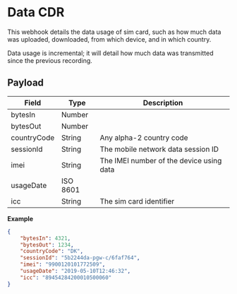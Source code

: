 # Data CDR

This webhook details the data usage of sim card, such as how much data was uploaded, downloaded, from which device, and in which country.

Data usage is incremental; it will detail how much data was transmitted since the previous recording. 

## Payload

Field        | Type          | Description
------------ | ------------- | ------------
bytesIn | Number |
bytesOut | Number |
countryCode | String | Any alpha-2 country code
sessionId | String | The mobile network data session ID
imei | String | The IMEI number of the device using data
usageDate | ISO 8601 |
icc | String | The sim card identifier

**Example**

```json
{
	"bytesIn": 4321,
	"bytesOut": 1234,
	"countryCode": "DK",
	"sessionId": "5b2244da-pgw-c/6faf764",
	"imei": "9900120101772509",
	"usageDate": "2019-05-10T12:46:32",
	"icc": "89454284200010500060"
}
```